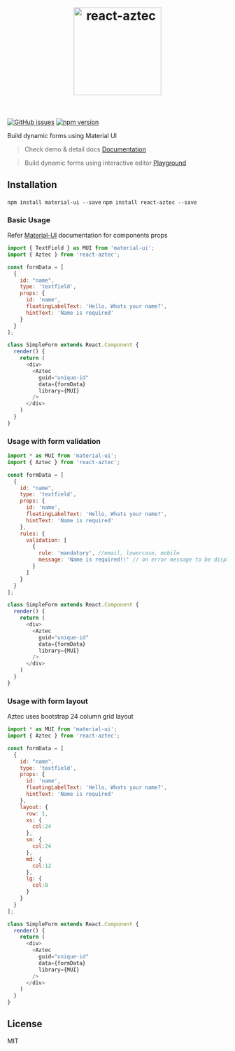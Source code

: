 <h1 align="center">
  <img src="http://i.imgur.com/cNIJLXW.png" alt="react-aztec" width="200">
  <br>
  <br>
</h1>

[![GitHub issues](https://img.shields.io/github/issues/ajainvivek/react-aztec.svg)](https://github.com/ajainvivek/react-aztec/issues)
[![npm version](https://img.shields.io/npm/v/react-aztec.svg?style=flat)](https://www.npmjs.com/package/react-aztec)

Build dynamic forms using Material UI

> Check demo & detail docs [Documentation](http://ajainvivek.github.io/react-aztec/#/simpleform)

> Build dynamic forms using interactive editor [Playground](http://ajainvivek.github.io/react-aztec/#/playground)

## Installation

`npm install material-ui --save`
`npm install react-aztec --save`

### Basic Usage

Refer [Material-UI](http://www.material-ui.com/) documentation for components props

```javascript
import { TextField } as MUI from 'material-ui';
import { Aztec } from 'react-aztec';

const formData = [
  {
    id: "name",
    type: 'textfield',
    props: {
      id: 'name',
      floatingLabelText: 'Hello, Whats your name?',
      hintText: 'Name is required'
    }
  }  
];

class SimpleForm extends React.Component {
  render() {
    return (
      <div>
        <Aztec
          guid="unique-id"
          data={formData}
          library={MUI}
        />
      </div>
    )
  }
}
```

### Usage with form validation

```javascript
import * as MUI from 'material-ui';
import { Aztec } from 'react-aztec';

const formData = [
  {
    id: "name",
    type: 'textfield',
    props: {
      id: 'name',
      floatingLabelText: 'Hello, Whats your name?',
      hintText: 'Name is required'
    },
    rules: {
      validation: [
        {
          rule: 'mandatory', //email, lowercase, mobile
          message: 'Name is required!!' // on error message to be displayed
        }
      ]
    }
  }  
];

class SimpleForm extends React.Component {
  render() {
    return (
      <div>
        <Aztec
          guid="unique-id"
          data={formData}
          library={MUI}
        />
      </div>
    )
  }
}
```

### Usage with form layout

Aztec uses bootstrap 24 column grid layout

```javascript
import * as MUI from 'material-ui';
import { Aztec } from 'react-aztec';

const formData = [
  {
    id: "name",
    type: 'textfield',
    props: {
      id: 'name',
      floatingLabelText: 'Hello, Whats your name?',
      hintText: 'Name is required'
    },
    layout: {
      row: 1,
      xs: {
        col:24
      },
      sm: {
        col:24
      },
      md: {
        col:12
      },
      lg: {
        col:8
      }
    }
  }  
];

class SimpleForm extends React.Component {
  render() {
    return (
      <div>
        <Aztec
          guid="unique-id"
          data={formData}
          library={MUI}
        />
      </div>
    )
  }
}
```


## License

MIT
